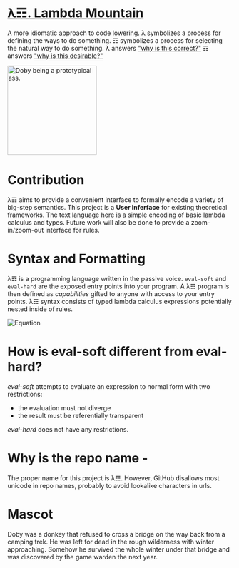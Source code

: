 # [λ☶. Lambda Mountain](https://github.com/andrew-johnson-4/-/wiki)

A more idiomatic approach to code lowering.
λ symbolizes a process for defining the ways to do something.
☶ symbolizes a process for selecting the natural way to do something.
λ answers ["why is this correct?"](https://github.com/andrew-johnson-4/PunCalculus)
☶ answers ["why is this desirable?"](https://medium.com/@andrew_johnson_4/calligraphy-principles-are-useful-for-proof-construction-e18e9b9a53a5)

<img src="https://raw.githubusercontent.com/andrew-johnson-4/-/main/DOBY.jpg" height=200 title="Doby being a prototypical ass.">

# Contribution

λ☶ aims to provide a convenient interface to formally encode a variety of big-step semantics.
This project is a **User Inferface** for existing theoretical frameworks.
The text language here is a simple encoding of basic lambda calculus and types.
Future work will also be done to provide a zoom-in/zoom-out interface for rules.

# Syntax and Formatting

λ☶ is a programming language written in the passive voice.
`eval-soft` and `eval-hard` are the exposed entry points into your program.
A λ☶ program is then defined as *capabilities* gifted to anyone with access to your entry points.
λ☶ syntax consists of typed lambda calculus expressions potentially nested inside of rules.

![Equation](https://github.com/andrew-johnson-4/-/blob/main/equation.png)

# How is eval-soft different from eval-hard?

_eval-soft_ attempts to evaluate an expression to normal form with two restrictions:
* the evaluation must not diverge
* the result must be referentially transparent

_eval-hard_ does not have any restrictions.

# Why is the repo name -

The proper name for this project is λ☶.
However, GitHub disallows most unicode in repo names, probably to avoid lookalike characters in urls.

# Mascot

Doby was a donkey that refused to cross a bridge on the way back from a camping trek.
He was left for dead in the rough wilderness with winter approaching.
Somehow he survived the whole winter under that bridge and was discovered by the game warden the next year.
